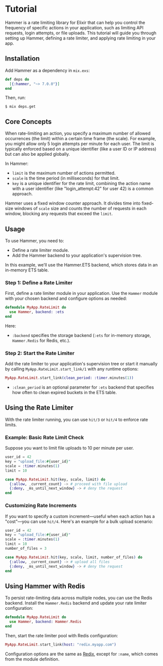 # Tutorial

Hammer is a rate limiting library for Elixir that can help you control the frequency of specific actions in your application, such as limiting API requests, login attempts, or file uploads. This tutorial will guide you through setting up Hammer, defining a rate limiter, and applying rate limiting in your app.

## Installation

Add Hammer as a dependency in `mix.exs`:

```elixir
def deps do
  [{:hammer, "~> 7.0.0"}]
end
```

Then, run:

```console
$ mix deps.get
```

## Core Concepts

When rate-limiting an action, you specify a maximum number of allowed occurrences (the limit) within a certain time frame (the scale). For example, you might allow only 5 login attempts per minute for each user. The limit is typically enforced based on a unique identifier (like a user ID or IP address) but can also be applied globally.

In Hammer:
- `limit` is the maximum number of actions permitted.
- `scale` is the time period (in milliseconds) for that limit.
- `key` is a unique identifier for the rate limit, combining the action name with a user identifier (like "login_attempt:42" for user 42) is a common approach.

Hammer uses a fixed window counter approach. It divides time into fixed-size windows of `scale` size and counts the number of requests in each window, blocking any requests that exceed the `limit`.

## Usage

To use Hammer, you need to:

- Define a rate limiter module.
- Add the Hammer backend to your application's supervision tree.

In this example, we'll use the Hammer.ETS backend, which stores data in an in-memory ETS table.

### Step 1: Define a Rate Limiter

First, define a rate limiter module in your application. Use the `Hammer` module with your chosen backend and configure options as needed:

```elixir
defmodule MyApp.RateLimit do
  use Hammer, backend: :ets
end
```

Here:
- `:backend` specifies the storage backend (`:ets` for in-memory storage, `Hammer.Redis` for Redis, etc.).

### Step 2: Start the Rate Limiter

Add the rate limiter to your application's supervision tree or start it manually by calling `MyApp.RateLimit.start_link/1` with any runtime options:

```elixir
MyApp.RateLimit.start_link(clean_period: :timer.minutes(1))
```

- `:clean_period` is an optional parameter for `:ets` backend that specifies how often to clean expired buckets in the ETS table.

## Using the Rate Limiter

With the rate limiter running, you can use `hit/3` or `hit/4` to enforce rate limits.

### Example: Basic Rate Limit Check

Suppose you want to limit file uploads to 10 per minute per user.

```elixir
user_id = 42
key = "upload_file:#{user_id}"
scale = :timer.minutes(1)
limit = 10

case MyApp.RateLimit.hit(key, scale, limit) do
  {:allow, _current_count} -> # proceed with file upload
  {:deny, _ms_until_next_window} -> # deny the request
end
```

### Customizing Rate Increments

If you want to specify a custom increment—useful when each action has a "cost"—you can use `hit/4`. Here's an example for a bulk upload scenario:

```elixir
user_id = 42
key = "upload_file:#{user_id}"
scale = :timer.minutes(1)
limit = 10
number_of_files = 3

case MyApp.RateLimit.hit(key, scale, limit, number_of_files) do
  {:allow, _current_count} -> # upload all files
  {:deny, _ms_until_next_window} -> # deny the request
end
```

## Using Hammer with Redis

To persist rate-limiting data across multiple nodes, you can use the Redis backend. Install the `Hammer.Redis` backend and update your rate limiter configuration:

```elixir
defmodule MyApp.RateLimit do
  use Hammer, backend: Hammer.Redis
end
```

Then, start the rate limiter pool with Redis configuration:

```elixir
MyApp.RateLimit.start_link(host: "redix.myapp.com")
```

Configuration options are the same as [Redix](https://hexdocs.pm/redix/Redix.html#start_link/1), except for `:name`, which comes from the module definition.
